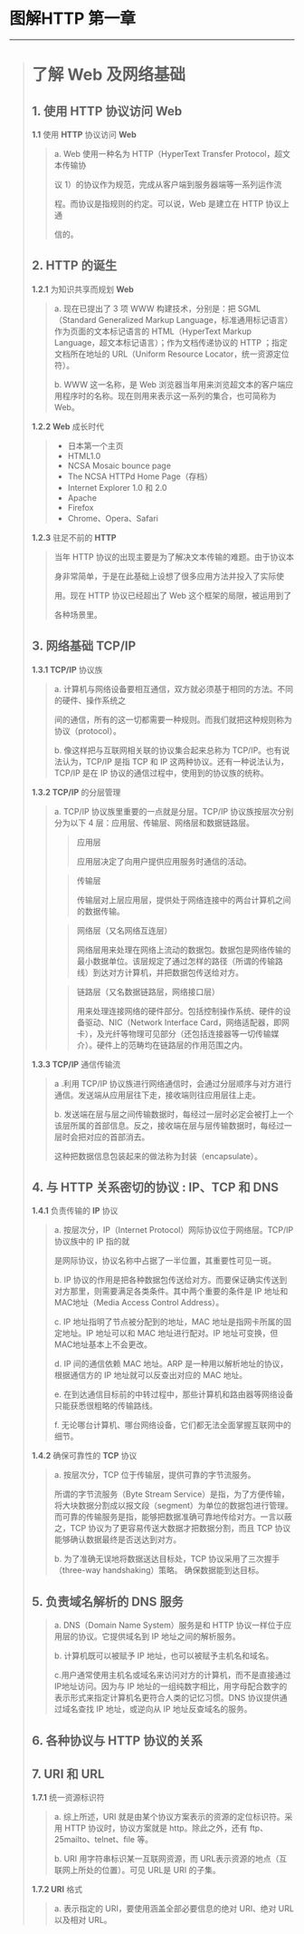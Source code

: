 # 图解HTTP 第一章

---

> # 了解 Web 及网络基础
>
> 
>
> ## 1. 使用 HTTP 协议访问 Web
>
>   **1.1**  使用 **HTTP** 协议访问 **Web**
>
> > a. Web 使用一种名为 HTTP（HyperText Transfer Protocol，超文本传输协 
> >
> > 议 1）的协议作为规范，完成从客户端到服务器端等一系列运作流 
> >
> > 程。而协议是指规则的约定。可以说，Web 是建立在 HTTP 协议上通 
> >
> > 信的。
>
> ## 2. HTTP 的诞生
>
> **1.2.1** 为知识共享而规划 **Web**
>
> > a. 现在已提出了 3 项 WWW 构建技术，分别是：把 SGML（Standard Generalized Markup Language，标准通用标记语言）作为页面的文本标记语言的 HTML（HyperText Markup Language，超文本标记语言）；作为文档传递协议的 HTTP ；指定文档所在地址的 URL（Uniform Resource Locator，统一资源定位符）。 
> >
> > b. WWW 这一名称，是 Web 浏览器当年用来浏览超文本的客户端应用程序时的名称。现在则用来表示这一系列的集合，也可简称为 Web。
>
> **1.2.2 Web** 成长时代
>
> > * 日本第一个主页
> > * HTML1.0
> > * NCSA Mosaic bounce page
> > * The NCSA HTTPd Home Page（存档）
> > *  Internet Explorer 1.0 和 2.0
> > * Apache
> > * Firefox
> > * Chrome、Opera、Safari
>
> **1.2.3** 驻足不前的 **HTTP** 
>
> > 当年 HTTP 协议的出现主要是为了解决文本传输的难题。由于协议本 
> >
> > 身非常简单，于是在此基础上设想了很多应用方法并投入了实际使 
> >
> > 用。现在 HTTP 协议已经超出了 Web 这个框架的局限，被运用到了 
> >
> > 各种场景里。
>
> ## 3. 网络基础 TCP/IP
>
> **1.3.1 TCP/IP** 协议族
>
> > a. 计算机与网络设备要相互通信，双方就必须基于相同的方法。不同的硬件、操作系统之 
> >
> > 间的通信，所有的这一切都需要一种规则。而我们就把这种规则称为协议（protocol）。 
> >
> > b. 像这样把与互联网相关联的协议集合起来总称为 TCP/IP。也有说法认为，TCP/IP 是指 TCP 和 IP 这两种协议。还有一种说法认为，TCP/IP 是在 IP 协议的通信过程中，使用到的协议族的统称。
>
> **1.3.2 TCP/IP** 的分层管理
>
> > a. TCP/IP 协议族里重要的一点就是分层。TCP/IP 协议族按层次分别分为以下 4 层：应用层、传输层、网络层和数据链路层。
> >
> > > 应用层 
> > >
> > > 应用层决定了向用户提供应用服务时通信的活动。
> >
> > > 传输层 
> > >
> > > 传输层对上层应用层，提供处于网络连接中的两台计算机之间的数据传输。
> >
> > > 网络层（又名网络互连层） 
> > >
> > > 网络层用来处理在网络上流动的数据包。数据包是网络传输的最小数据单位。该层规定了通过怎样的路径（所谓的传输路线）到达对方计算机，并把数据包传送给对方。 
> >
> > > 链路层（又名数据链路层，网络接口层） 
> > >
> > > 用来处理连接网络的硬件部分。包括控制操作系统、硬件的设备驱动、NIC（Network Interface Card，网络适配器，即网卡），及光纤等物理可见部分（还包括连接器等一切传输媒介）。硬件上的范畴均在链路层的作用范围之内。 
>
> **1.3.3 TCP/IP** 通信传输流
>
> > a .利用 TCP/IP 协议族进行网络通信时，会通过分层顺序与对方进行通信。发送端从应用层往下走，接收端则往应用层往上走。
> >
> > b. 发送端在层与层之间传输数据时，每经过一层时必定会被打上一个该层所属的首部信息。反之，接收端在层与层传输数据时，每经过一层时会把对应的首部消去。 
> >
> > 这种把数据信息包装起来的做法称为封装（encapsulate）。 
>
> ## 4. 与 HTTP 关系密切的协议 : IP、TCP 和 DNS
>
> **1.4.1** 负责传输的 **IP** 协议 
>
> > a. 按层次分，IP（Internet Protocol）网际协议位于网络层。TCP/IP 协议族中的 IP 指的就 
> >
> > 是网际协议，协议名称中占据了一半位置，其重要性可见一斑。
> >
> > b. IP 协议的作用是把各种数据包传送给对方。而要保证确实传送到对方那里，则需要满足各类条件。其中两个重要的条件是 IP 地址和 MAC地址（Media Access Control Address）。
> >
> > c. IP 地址指明了节点被分配到的地址，MAC 地址是指网卡所属的固定地址。IP 地址可以和 MAC 地址进行配对。IP 地址可变换，但 MAC地址基本上不会更改。 
> >
> > d. IP 间的通信依赖 MAC 地址。ARP 是一种用以解析地址的协议，根据通信方的 IP 地址就可以反查出对应的 MAC 地址。
> >
> > e. 在到达通信目标前的中转过程中，那些计算机和路由器等网络设备只能获悉很粗略的传输路线。
> >
> > f.  无论哪台计算机、哪台网络设备，它们都无法全面掌握互联网中的细节。
>
> **1.4.2** 确保可靠性的 **TCP** 协议
>
> > a. 按层次分，TCP 位于传输层，提供可靠的字节流服务。 
> >
> > 所谓的字节流服务（Byte Stream Service）是指，为了方便传输，将大块数据分割成以报文段（segment）为单位的数据包进行管理。而可靠的传输服务是指，能够把数据准确可靠地传给对方。一言以蔽之，TCP 协议为了更容易传送大数据才把数据分割，而且 TCP 协议能够确认数据最终是否送达到对方。
> >
> > b. 为了准确无误地将数据送达目标处，TCP 协议采用了三次握手（three-way handshaking）策略。 确保数据能到达目标。
>
> ## 5. 负责域名解析的 DNS 服务
>
> > a. DNS（Domain Name System）服务是和 HTTP 协议一样位于应用层的协议。它提供域名到 IP 地址之间的解析服务。
> >
> > b. 计算机既可以被赋予 IP 地址，也可以被赋予主机名和域名。
> >
> > c.用户通常使用主机名或域名来访问对方的计算机，而不是直接通过 IP地址访问。因为与 IP 地址的一组纯数字相比，用字母配合数字的表示形式来指定计算机名更符合人类的记忆习惯。DNS 协议提供通过域名查找 IP 地址，或逆向从 IP 地址反查域名的服务。
>
> 
>
> ## 6.  各种协议与 HTTP 协议的关系
>
> 
>
> 
>
> ## 7. URI 和 URL
>
> **1.7.1** 统一资源标识符
>
> > a.  综上所述，URI 就是由某个协议方案表示的资源的定位标识符。采用 HTTP 协议时，协议方案就是 http。除此之外，还有 ftp、25mailto、telnet、file 等。
> >
> > b. URI 用字符串标识某一互联网资源，而 URL表示资源的地点（互联网上所处的位置）。可见 URL是 URI 的子集。 
>
> **1.7.2 URI** 格式
>
> > a. 表示指定的 URI，要使用涵盖全部必要信息的绝对 URI、绝对 URL以及相对 URL。

